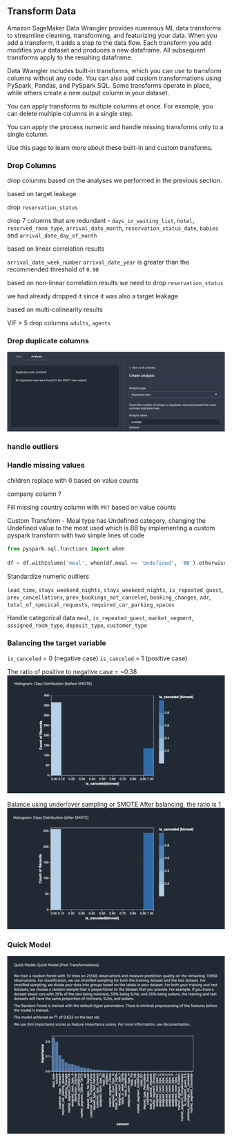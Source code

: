 ## Transform Data
Amazon SageMaker Data Wrangler provides numerous ML data transforms to streamline cleaning, transforming, and featurizing your data. When you add a transform, it adds a step to the data flow. Each transform you add modifies your dataset and produces a new dataframe. All subsequent transforms apply to the resulting dataframe.

Data Wrangler includes built-in transforms, which you can use to transform columns without any code. You can also add custom transformations using PySpark, Pandas, and PySpark SQL. Some transforms operate in place, while others create a new output column in your dataset.

You can apply transforms to multiple columns at once. For example, you can delete multiple columns in a single step.

You can apply the process numeric and handle missing transforms only to a single column.

Use this page to learn more about these built-in and custom transforms.


### Drop Columns 
 drop columns based on the analyses we performed in the previous section. 

 
 based on target leakage
 
 drop `reservation_status`
 
 drop 7 columns that are redundant - `days_in_waiting_list`, `hotel`, `reserved_room_type`, `arrival_date_month`, `reservation_status_date`, `babies` and `arrival_date_day_of_month`
 
 
 
 based on linear correlation results 
 
 `arrival_date_week_number`
 `arrival_date_year` is greater than the recommended threshold of `0.90`
 
 
 based on non-linear correlation results
 we need to drop `reservation_status`
 
we had already dropped it since it was also a target leakage 


based on multi-colinearity results 

VIF > 5
drop columns `adults`, `agents`

### Drop duplicate columns 

 ![duplicate-1](.././img/duplicate-1.png)
 
 
### handle outliers 



### Handle missing values 

children replace with 0 based on value counts 

company column ?


Fill missing country column with `PRT` based on value counts 

Custom Transform - Meal type has Undefined category, changing the Undefined value to the most used which is BB by implementing a custom pyspark transform with two simple lines of code

```python
from pyspark.sql.functions import when

df = df.withColumn('meal', when(df.meal == 'Undefined', 'BB').otherwise(df.meal))
```

Standardize numeric outliers 

`lead_time`, `stays_weekend_nights`, `stays_weekend_nights`, `is_repeated_guest`, `prev_cancellations`, `prev_bookings_not_canceled`, `booking_changes`, `adr`, `total_of_specical_requests`, `required_car_parking_spaces`


Handle categorical data
`meal`, `is_repeated_guest`, `market_segment`, `assigned_room_type`, `deposit_type`, `customer_type`

























 






### Balancing the target variable 

`is_canceled` = 0 (negative case)
`is_canceled` = 1 (positive case)

The ratio of positive to negative case = ~0.38
![quick-model-post](.././img/class-before-smote.png)

Balance using under/over sampling or SMOTE 
After balancing, the ratio is 1 
![quick-model-post](.././img/class-after-smote.png)










### Quick Model 
![quick-model-post](.././img/quick-model-post.png)

